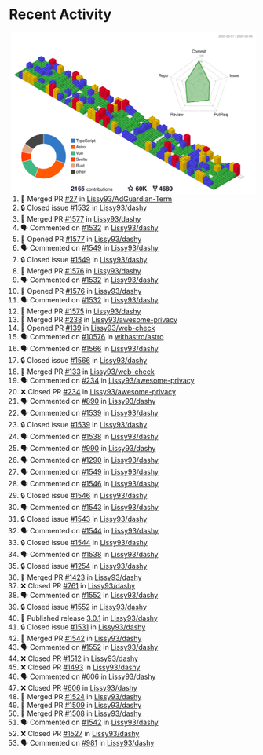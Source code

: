 # Recent Activity

<!-- Summary card -->
<a href="https://github.com/Lissy93/Lissy93/blob/master/METRICS.md">
  <img
    align="right"
    width="500"
    alt="Profile data, generated with yoshi389111/github-profile-3d-contrib"
    src="https://raw.githubusercontent.com/Lissy93/Lissy93/master/profile-3d-contrib/profile-gitblock.svg"
  />
</a>

<!--START_SECTION:activity-->
1. 🎉 Merged PR [#27](https://github.com/Lissy93/AdGuardian-Term/pull/27) in [Lissy93/AdGuardian-Term](https://github.com/Lissy93/AdGuardian-Term)
2. 🔒 Closed issue [#1532](https://github.com/Lissy93/dashy/issues/1532) in [Lissy93/dashy](https://github.com/Lissy93/dashy)
3. 🎉 Merged PR [#1577](https://github.com/Lissy93/dashy/pull/1577) in [Lissy93/dashy](https://github.com/Lissy93/dashy)
4. 🗣 Commented on [#1532](https://github.com/Lissy93/dashy/issues/1532) in [Lissy93/dashy](https://github.com/Lissy93/dashy)
5. 💪 Opened PR [#1577](https://github.com/Lissy93/dashy/pull/1577) in [Lissy93/dashy](https://github.com/Lissy93/dashy)
6. 🗣 Commented on [#1549](https://github.com/Lissy93/dashy/issues/1549) in [Lissy93/dashy](https://github.com/Lissy93/dashy)
7. 🔒 Closed issue [#1549](https://github.com/Lissy93/dashy/issues/1549) in [Lissy93/dashy](https://github.com/Lissy93/dashy)
8. 🎉 Merged PR [#1576](https://github.com/Lissy93/dashy/pull/1576) in [Lissy93/dashy](https://github.com/Lissy93/dashy)
9. 🗣 Commented on [#1532](https://github.com/Lissy93/dashy/issues/1532) in [Lissy93/dashy](https://github.com/Lissy93/dashy)
10. 💪 Opened PR [#1576](https://github.com/Lissy93/dashy/pull/1576) in [Lissy93/dashy](https://github.com/Lissy93/dashy)
11. 🗣 Commented on [#1532](https://github.com/Lissy93/dashy/issues/1532) in [Lissy93/dashy](https://github.com/Lissy93/dashy)
12. 🎉 Merged PR [#1575](https://github.com/Lissy93/dashy/pull/1575) in [Lissy93/dashy](https://github.com/Lissy93/dashy)
13. 🎉 Merged PR [#238](https://github.com/Lissy93/awesome-privacy/pull/238) in [Lissy93/awesome-privacy](https://github.com/Lissy93/awesome-privacy)
14. 💪 Opened PR [#139](https://github.com/Lissy93/web-check/pull/139) in [Lissy93/web-check](https://github.com/Lissy93/web-check)
15. 🗣 Commented on [#10576](https://github.com/withastro/astro/issues/10576) in [withastro/astro](https://github.com/withastro/astro)
16. 🗣 Commented on [#1566](https://github.com/Lissy93/dashy/issues/1566) in [Lissy93/dashy](https://github.com/Lissy93/dashy)
17. 🔒 Closed issue [#1566](https://github.com/Lissy93/dashy/issues/1566) in [Lissy93/dashy](https://github.com/Lissy93/dashy)
18. 🎉 Merged PR [#133](https://github.com/Lissy93/web-check/pull/133) in [Lissy93/web-check](https://github.com/Lissy93/web-check)
19. 🗣 Commented on [#234](https://github.com/Lissy93/awesome-privacy/issues/234) in [Lissy93/awesome-privacy](https://github.com/Lissy93/awesome-privacy)
20. ❌ Closed PR [#234](https://github.com/Lissy93/awesome-privacy/pull/234) in [Lissy93/awesome-privacy](https://github.com/Lissy93/awesome-privacy)
21. 🗣 Commented on [#890](https://github.com/Lissy93/dashy/issues/890) in [Lissy93/dashy](https://github.com/Lissy93/dashy)
22. 🗣 Commented on [#1539](https://github.com/Lissy93/dashy/issues/1539) in [Lissy93/dashy](https://github.com/Lissy93/dashy)
23. 🔒 Closed issue [#1539](https://github.com/Lissy93/dashy/issues/1539) in [Lissy93/dashy](https://github.com/Lissy93/dashy)
24. 🗣 Commented on [#1538](https://github.com/Lissy93/dashy/issues/1538) in [Lissy93/dashy](https://github.com/Lissy93/dashy)
25. 🗣 Commented on [#990](https://github.com/Lissy93/dashy/issues/990) in [Lissy93/dashy](https://github.com/Lissy93/dashy)
26. 🗣 Commented on [#1290](https://github.com/Lissy93/dashy/issues/1290) in [Lissy93/dashy](https://github.com/Lissy93/dashy)
27. 🗣 Commented on [#1549](https://github.com/Lissy93/dashy/issues/1549) in [Lissy93/dashy](https://github.com/Lissy93/dashy)
28. 🗣 Commented on [#1546](https://github.com/Lissy93/dashy/issues/1546) in [Lissy93/dashy](https://github.com/Lissy93/dashy)
29. 🔒 Closed issue [#1546](https://github.com/Lissy93/dashy/issues/1546) in [Lissy93/dashy](https://github.com/Lissy93/dashy)
30. 🗣 Commented on [#1543](https://github.com/Lissy93/dashy/issues/1543) in [Lissy93/dashy](https://github.com/Lissy93/dashy)
31. 🔒 Closed issue [#1543](https://github.com/Lissy93/dashy/issues/1543) in [Lissy93/dashy](https://github.com/Lissy93/dashy)
32. 🗣 Commented on [#1544](https://github.com/Lissy93/dashy/issues/1544) in [Lissy93/dashy](https://github.com/Lissy93/dashy)
33. 🔒 Closed issue [#1544](https://github.com/Lissy93/dashy/issues/1544) in [Lissy93/dashy](https://github.com/Lissy93/dashy)
34. 🗣 Commented on [#1538](https://github.com/Lissy93/dashy/issues/1538) in [Lissy93/dashy](https://github.com/Lissy93/dashy)
35. 🔒 Closed issue [#1254](https://github.com/Lissy93/dashy/issues/1254) in [Lissy93/dashy](https://github.com/Lissy93/dashy)
36. 🎉 Merged PR [#1423](https://github.com/Lissy93/dashy/pull/1423) in [Lissy93/dashy](https://github.com/Lissy93/dashy)
37. ❌ Closed PR [#761](https://github.com/Lissy93/dashy/pull/761) in [Lissy93/dashy](https://github.com/Lissy93/dashy)
38. 🗣 Commented on [#1552](https://github.com/Lissy93/dashy/issues/1552) in [Lissy93/dashy](https://github.com/Lissy93/dashy)
39. 🔒 Closed issue [#1552](https://github.com/Lissy93/dashy/issues/1552) in [Lissy93/dashy](https://github.com/Lissy93/dashy)
40. 🚀 Published release [3.0.1](https://github.com/3.0.1) in [Lissy93/dashy](https://github.com/Lissy93/dashy)
41. 🔒 Closed issue [#1531](https://github.com/Lissy93/dashy/issues/1531) in [Lissy93/dashy](https://github.com/Lissy93/dashy)
42. 🎉 Merged PR [#1542](https://github.com/Lissy93/dashy/pull/1542) in [Lissy93/dashy](https://github.com/Lissy93/dashy)
43. 🗣 Commented on [#1552](https://github.com/Lissy93/dashy/issues/1552) in [Lissy93/dashy](https://github.com/Lissy93/dashy)
44. ❌ Closed PR [#1512](https://github.com/Lissy93/dashy/pull/1512) in [Lissy93/dashy](https://github.com/Lissy93/dashy)
45. ❌ Closed PR [#1493](https://github.com/Lissy93/dashy/pull/1493) in [Lissy93/dashy](https://github.com/Lissy93/dashy)
46. 🗣 Commented on [#606](https://github.com/Lissy93/dashy/issues/606) in [Lissy93/dashy](https://github.com/Lissy93/dashy)
47. ❌ Closed PR [#606](https://github.com/Lissy93/dashy/pull/606) in [Lissy93/dashy](https://github.com/Lissy93/dashy)
48. 🎉 Merged PR [#1524](https://github.com/Lissy93/dashy/pull/1524) in [Lissy93/dashy](https://github.com/Lissy93/dashy)
49. 🎉 Merged PR [#1509](https://github.com/Lissy93/dashy/pull/1509) in [Lissy93/dashy](https://github.com/Lissy93/dashy)
50. 🎉 Merged PR [#1508](https://github.com/Lissy93/dashy/pull/1508) in [Lissy93/dashy](https://github.com/Lissy93/dashy)
51. 🗣 Commented on [#1542](https://github.com/Lissy93/dashy/issues/1542) in [Lissy93/dashy](https://github.com/Lissy93/dashy)
52. ❌ Closed PR [#1527](https://github.com/Lissy93/dashy/pull/1527) in [Lissy93/dashy](https://github.com/Lissy93/dashy)
53. 🗣 Commented on [#981](https://github.com/Lissy93/dashy/issues/981) in [Lissy93/dashy](https://github.com/Lissy93/dashy)
<!--END_SECTION:activity-->
